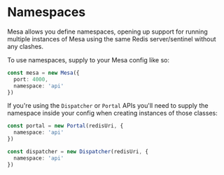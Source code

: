 # Namespaces
Mesa allows you define namespaces, opening up support for running multiple instances of Mesa using the same Redis server/sentinel without any clashes.

To use namespaces, supply  to your Mesa config like so:
```ts
const mesa = new Mesa({
  port: 4000,
  namespace: 'api'
})
```

If you're using the `Dispatcher` or `Portal` APIs you'll need to supply the namespace inside your config when creating instances of those classes:
```ts
const portal = new Portal(redisUri, {
  namespace: 'api'
})

const dispatcher = new Dispatcher(redisUri, {
  namespace: 'api'
})
```
